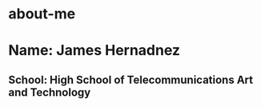 # about-me
# Name: James Hernadnez
## School: High School of Telecommunications Art and Technology


